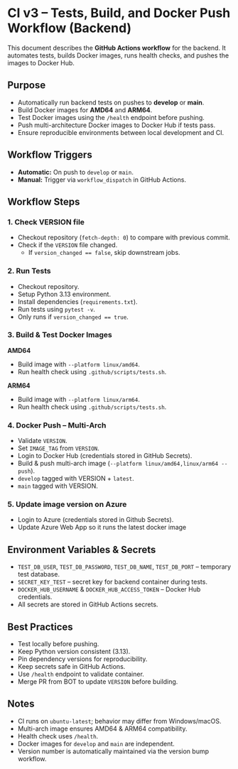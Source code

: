 # CI v3 – Tests, Build, and Docker Push Workflow (Backend)

This document describes the **GitHub Actions workflow** for the backend. It automates tests, builds Docker images, runs health checks, and pushes the images to Docker Hub.

## Purpose

- Automatically run backend tests on pushes to **develop** or **main**.
- Build Docker images for **AMD64** and **ARM64**.
- Test Docker images using the `/health` endpoint before pushing.
- Push multi-architecture Docker images to Docker Hub if tests pass.
- Ensure reproducible environments between local development and CI.

## Workflow Triggers

- **Automatic:** On push to `develop` or `main`.
- **Manual:** Trigger via `workflow_dispatch` in GitHub Actions.

## Workflow Steps

### 1. Check VERSION file
- Checkout repository (`fetch-depth: 0`) to compare with previous commit.
- Check if the `VERSION` file changed.
  - If `version_changed == false`, skip downstream jobs.

### 2. Run Tests
- Checkout repository.
- Setup Python 3.13 environment.
- Install dependencies (`requirements.txt`).
- Run tests using `pytest -v`.
- Only runs if `version_changed == true`.

### 3. Build & Test Docker Images
**AMD64**
- Build image with `--platform linux/amd64`.
- Run health check using `.github/scripts/tests.sh`.

**ARM64**
- Build image with `--platform linux/arm64`.
- Run health check using `.github/scripts/tests.sh`.

### 4. Docker Push – Multi-Arch
- Validate `VERSION`.
- Set `IMAGE_TAG` from `VERSION`.
- Login to Docker Hub (credentials stored in GitHub Secrets).
- Build & push multi-arch image (`--platform linux/amd64,linux/arm64 --push`).
- `develop` tagged with VERSION + `latest`.
- `main` tagged with VERSION.

### 5. Update image version on Azure
- Login to Azure (credentials stored in Github Secrets).
- Update Azure Web App so it runs the latest docker image

## Environment Variables & Secrets

- `TEST_DB_USER`, `TEST_DB_PASSWORD`, `TEST_DB_NAME`, `TEST_DB_PORT` – temporary test database.
- `SECRET_KEY_TEST` – secret key for backend container during tests.
- `DOCKER_HUB_USERNAME` & `DOCKER_HUB_ACCESS_TOKEN` – Docker Hub credentials.
- All secrets are stored in GitHub Actions secrets.

## Best Practices

- Test locally before pushing.
- Keep Python version consistent (3.13).
- Pin dependency versions for reproducibility.
- Keep secrets safe in GitHub Actions.
- Use `/health` endpoint to validate container.
- Merge PR from BOT to update `VERSION` before building.

## Notes

- CI runs on `ubuntu-latest`; behavior may differ from Windows/macOS.
- Multi-arch image ensures AMD64 & ARM64 compatibility.
- Health check uses `/health`.
- Docker images for `develop` and `main` are independent.
- Version number is automatically maintained via the version bump workflow.
